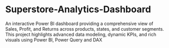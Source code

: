 # Superstore-Analytics-Dashboard
An interactive Power BI dashboard providing a comprehensive view of Sales, Profit, and Returns across products, states, and customer segments.   This project highlights advanced data modeling, dynamic KPIs, and rich visuals using Power BI, Power Query and DAX
